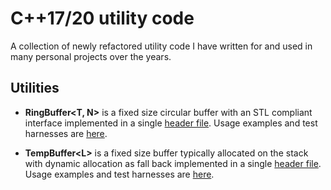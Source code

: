 # C++17/20 utility code
A collection of newly refactored utility code I have written for and used in many personal projects over the years.

## Utilities

- **RingBuffer\<T, N>** is a fixed size circular buffer with an STL compliant interface implemented in a single [header file](include/ring_buffer.hpp). Usage examples and test harnesses are [here](test/ring_buffer/catch_ring_buffer.cpp).

- **TempBuffer\<L>** is a fixed size buffer typically allocated on the stack with dynamic allocation as fall back implemented in a single [header file](include/temp_buffer.hpp). Usage examples and test harnesses are [here](test/temp_buffer/catch_temp_buffer.cpp).